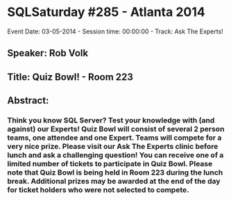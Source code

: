 # SQLSaturday #285 - Atlanta 2014
Event Date: 03-05-2014 - Session time: 00:00:00 - Track: Ask The Experts!
## Speaker: Rob Volk
## Title: Quiz Bowl! - Room 223
## Abstract:
### Think you know SQL Server? Test your knowledge with (and against) our Experts!  Quiz Bowl will consist of several 2 person teams, one attendee and one Expert.  Teams will compete for a very nice prize.  Please visit our Ask The Experts clinic before lunch and ask a challenging question!   You can receive one of a limited number of tickets to participate in Quiz Bowl.  Please note that Quiz Bowl is being held in Room 223 during the lunch break.  Additional prizes may be awarded at the end of the day for ticket holders who were not selected to compete.
